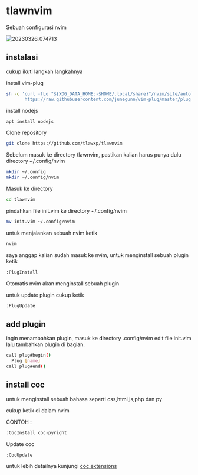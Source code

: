 # tlawnvim

Sebuah configurasi nvim

![20230326_074713](https://user-images.githubusercontent.com/101454769/227749296-995edd92-dcfd-4b2b-8db2-60d2304a9181.gif)

## instalasi

cukup ikuti langkah langkahnya

install vim-plug
```bash
sh -c 'curl -fLo "${XDG_DATA_HOME:-$HOME/.local/share}"/nvim/site/autoload/plug.vim --create-dirs \
       https://raw.githubusercontent.com/junegunn/vim-plug/master/plug.vim'

```
install nodejs
```bash
apt install nodejs
```
Clone repository
```bash
git clone https://github.com/tlawxp/tlawnvim
```
Sebelum masuk ke directory tlawnvim, pastikan kalian harus punya dulu directory ~/.config/nvim
```bash
mkdir ~/.config
mkdir ~/.config/nvim
```
Masuk ke directory
```bash
cd tlawnvim
```
pindahkan file init.vim ke directory ~/.config/nvim
```bash
mv init.vim ~/.config/nvim
```
untuk menjalankan sebuah nvim ketik
```bash
nvim
```
saya anggap kalian sudah masuk ke nvim, untuk menginstall sebuah plugin ketik
```bash
:PlugInstall
```
Otomatis nvim akan menginstall sebuah plugin

untuk update plugin cukup ketik
```bash
:PlugUpdate
```


## add plugin

ingin menambahkan plugin, masuk ke directory .config/nvim edit file init.vim lalu tambahkan plugin di bagian.
```bash
call plug#begin()
  Plug [name]
call plug#end()
```

## install coc

untuk menginstall sebuah bahasa seperti css,html,js,php dan py

cukup ketik di dalam nvim

CONTOH : 
```bash
:CocInstall coc-pyright
```
Update coc
```bash
:CocUpdate
```
untuk lebih detailnya kunjungi <a href="https://github.com/neoclide/coc.nvim/wiki/Using-coc-extensions">coc extensions</a>
